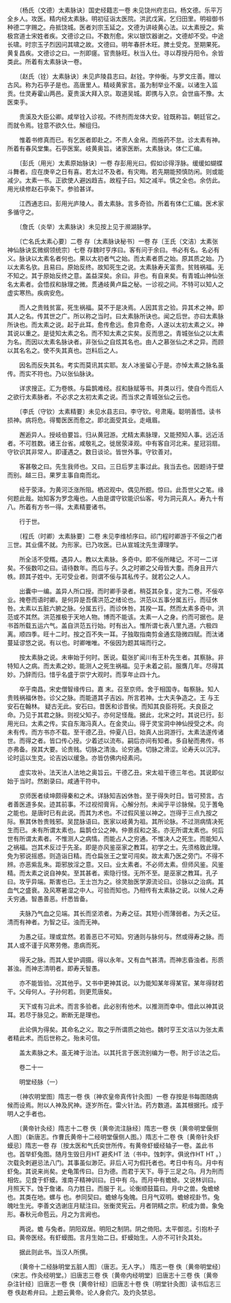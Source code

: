 <!-- { "loadSidebar": true } -->
　　〔杨氏（文德）太素脉诀〕国史经籍志一卷 未见饶州府志曰。杨文德。乐平万全乡人。攻医。精内经太素脉。明初征诣太医院。洪武戊寅。乞归田里。明祖御书种德二字赐之。舟抵饶城。医者刘宗玉延之。文德为讲岐黄心法。以太素授之。紫极宫道士宋姓者疾。文德诊之曰。不数剂愈。宋以银饮器谢之。文德却不受。中途长啸。时宗玉子烈因问其啸之故。文德曰。明年春肝木旺。脾土受克。至期果死。黄复昌疾。文德诊之曰。一剂即瘥。官贵脉旺。秋当入仕。寻以荐授丹阳令。余皆类此。所着有太素脉诀一卷。

　　〔赵氏（铨）太素脉诀〕未见庐陵县志曰。赵铨。字仲衡。与罗文庄善。赠以古风。称为石亭子是也。高唐里人。精岐黄家言。虽为制举业不废。以诸生入监贡。仕灵寿霍山两邑。夏贵溪大拜入京。取道吴城。即携与入京。会世庙不豫。太医束手。

　　贵溪及大臣公卿。咸举铨入诊视。不终剂而龙体大安。铨既称旨。朝廷官之。而就令焉。铨意不欲久仕。解组归。

　　惟着书修真而已。有乞医者即赴之。不责人金帛。而施药不怠。诊太素有神。所着有春风堂集。石亭医案。岐黄奥旨。诸家医断。太素脉诀。体仁汇编。

　　〔彭氏（用光）太素原始脉诀〕一卷 存彭用光曰。假如诊得浮脉。缓缓如蝴蝶斗舞者。应在庚辛之日有喜。若太过不及者。有灾晦。若先期能预慎防闲。则或能减少。太素一书。正欲使人避凶趋吉。故程子曰。知之减半。慎之全也。余仿此。用光续修赵石亭条下。参验甚详。

　　江西通志曰。彭用光庐陵人。善太素脉。言多奇验。所着有体仁汇编。医术家多循守之。

　　〔詹氏（炎举）太素脉诀〕未见按上见于濒湖脉学。

　　〔亡名氏太素心要〕二卷 存〔太素脉诀秘书〕一卷 存〔王氏（文洁）太素张神仙脉诀玄微纲领统宗〕七卷 存魏时亨序曰。客有问于余曰。书必有名。名必有义。脉诀以太素名者何也。果以太初者气之始。而太素者质之始。原其质之始。乃以太素名欤。且易曰。原始反终。故知死生之说。太素脉寿夭富贵。贫贱祸福。无不知之。其于原始反终之意。盖益深矣。余曰。非也。有自来矣。有青城山神仙张名太素者。会悟叔和脉理之微。贯通岐黄卢扁之秘。一诊视之间。不特可以知人之虚实寒热。疾病安危。

　　而人之贵贱贫富。死生祸福。莫不于是决焉。人因其言之验。异其术之神。即其人之名。传其世之广。所以称之当时。曰太素脉所诀也。闻之后世。亦曰太素脉所诀也。而太素之说。起于此耳。愈传愈远。愈异愈奇。人遂以太初太素之义。神其说以重之。是徒知太素之名。而不知太素之实矣。反而思之。青城张仙之以太素为名。而因以太素名脉诀者。非张仙之自炫其名也。由人之慕张仙之术之异。而顾以其名名之。使不失其真也。岂料后之人。

　　因名而反失其名。考实而莫讯其实耶。友人冰鉴留心于是。亦悼太素之脉名虽传。而实不符也。乃以张仙脉诀。

　　详求搜正。汇为卷帙。与扁鹊难经。叔和脉赋等书。并类以行。使自今而后人之欲行太素脉者。不必求之太初太素之说。而当求之青城张仙之云也。

　　〔李氏（守钦）太素精要〕未见水县志曰。李守钦。号肃庵。聪明善悟。读书损神。病将危。得蜀医医而愈之。即北面受其业。走峨眉。

　　邂逅异人。授岐伯要旨。归从黄冠游。尤精太素脉理，又能预知人事。远近活者。不可胜数。诸王台省。咸敬礼之。徙居荥泽观。中有客自河北来。星冠羽扇。守钦识其非常人。即谨遇之。数日谈论。皆世外事。守钦善对。

　　客甚敬之曰。先生我师也。又曰。三日后罗主事过此。我当去也。因题诗于壁而别。越三日。果罗主事自南而北。

　　经于荥泽。为黄河泛涨所阻。栖迟观中。偶见所题。惊曰。此吾世父之笔。缘何题此哉。始知客为罗念庵也。人由是谓守钦能识仙客。号为洞元真人。寿九十有八。所着有方书一得。太素精要诸书。

　　行于世。

　　〔程氏（时卿）太素脉要〕二卷 未见李维桢序曰。祁门程时卿游于不佞之门者三世。其业儒不就。为形家。已乃攻医。已从宣城沈先生谭理学。

　　所全活不受糈。遇异人。教以太素脉。多奇中。即不佞所睹记。不可一二详矣。不佞数叩之曰。请待数年。而后与子。久之时卿之父母皆大耋。而身且开六帙。顾其子姓中。无可受业者。则谓不佞与其私传子。就若公之人人。

　　出囊中一编。盖异人所口授。而时卿手录者。稍芟其杂复。定为二卷。不佞卒业。掩卷而语时卿。是何异是吾儒洪范之绪论也。洪范以五事分属五行。而征休咎。太素以五脏六腑之脉。分属五行。而诊休咎。其揆一耳。然而太素多奇中。洪范或不其然。洪范推极于天地人物。博而不能该。太素一人之身。约而可据也。是书首所载五运六气。盖自洪范五行始。时有出入。惟所谓七表八里九道。六极四离。顺四季。旺十二时。按之百不失一耳。子独取指南剪金通玄隐微四赋。而汰诸蔓延谬悠之说。有以也。时卿唯唯。不佞因为题其端而行之。

　　按太素脉之说。未审始于何时。医说。载张扩闻川有王朴先生者。其察脉。非特知人之病。而太素之妙。能测人之死生祸福。见于未着之前。服膺几年。尽得其妙。乃辞而归。惜乎名盛于崇宁大观时。而享年止四十九。

　　卒于南昌。宋史僧智缘传曰。嘉 末。召至京师。舍于相国寺。每察脉。知人贵贱祸福休咎。诊父之脉。而能道其子吉凶。所言若神。士大夫争造之。王 与王安石在翰林。 疑古无此。安石曰。昔医和诊晋侯。而知其良臣将死。夫良臣之命。乃见于其君之脉。则视父知子。亦何足怪哉。据此，北宋之时。其说已行。彭用光曰。太素之传。实自东海冯真人。在金灵山。得于灵宝洞中神仙授受之术。向未有传。而方书亦不载。至干德乙丑。仲夏八日。始真人出洞游行。太素法遂传诸世。而得之者。皆口传心授。少着述以流布。嗣后亦间有知者。多自秘而弗传。书亦弗备。揆其大要。论贵贱。切脉之清浊。论穷通。切脉之滑涩。论寿夭以沉浮。论时运以生克。论吉凶以缓急。亦皆仿佛内经素问。

　　虚实攻补。法天法人法地之奥旨云。干德乙丑。宋太祖干德三年也。其说即似始于当时。然剧录曰。咸通干符中。

　　京师医者续坤颇得秦和之术。详脉知吉凶休咎。至于得失时日。皆可预言。古者善医道多矣。迹其前事。不过视彻膏肓。心解分剂。未闻乎平诊脉候。见于蓍龟之能也。是唐时已有此说。而其为术也。不过假风鉴以神之。岂得于三点九按之际。察其休咎贵贱邪。吴昆脉语曰。医家以岐黄为祖。其所论脉。不过测病情决死生而已。未有所谓太素也。扁鹊仓公之神。仲景叔和之圣。亦无所谓太素也。何后世有所谓太素者。不惟测人之病情。而能占人之穷通。不惟决人之死生。而能知人之祸福。岂其术反过于先圣。即是亦风鉴巫家之教耳。初学之士。先须格致此理。免为邪说摇惑。则造诣日精。而仓扁张王之堂可闯矣。故太素乃医之旁门。不得不辨。亦恶紫乱朱。距邪放淫之意。又曰。业太素者。不必师太素。但师风鉴。风鉴精。而太素之说自神矣。至其甚者。索隐行怪。无所不至。是巫家之教耳。孔子曰。攻乎异端。斯害也已。王士岂为之。徐灵胎医学源流论曰。诊脉以之治病。其血气之盛衰。及风寒暑湿之中人。可验而知也。乃相传有太素脉之说。以候人之寿夭穷通。智愚善恶。纤悉皆备。

　　夫脉乃气血之见端。其长而坚浓者。为寿之征。其短小而薄弱者。为夭之征。清而有神者。为智之征。浊而无神。

　　为愚之征。理或宜然。若善恶已不可知。穷通则与脉何与。然或得寿之脉。而其人或不谨于风寒劳倦。患病而死。

　　得夭之脉。而其人爱护调摄。得以永年。又有血气甚清。而神志昏浊者。形质甚浊。而神志清明者。即寿夭智愚。

　　亦不能皆验。况其他乎。又书中更神其说。以为能知某年得某官。某年得财若干。父母何人。子孙何若。则更荒唐矣。

　　天下或有习此术。而言多验者。此必别有他术。以推测而幸中。借此以神其说耳。若尽于脉见之。断断无是理也。

　　此论俱为得矣。其命名之义。取之乎所谓质之始也。魏时亨王文洁以为张太素者精此术。而后世称之。殆未可信。

　　盖太素脉之术。虽无裨于治法。以其托言于医流别编为一卷。附于诊法之后。

　　卷二十一

　　明堂经脉（一）

　　〔神农明堂图〕隋志一卷 佚〔神农皇帝真传针灸图〕一卷 存按是书每图随病候而设焉。附以人神及尻神。逐岁所在。雷火针法。药方数道。盖其根据托。成于明人之手者也。

　　〔黄帝针灸经〕隋志十二卷 佚〔黄帝流注脉经〕隋志一卷 佚〔黄帝明堂偃侧人图〕（新唐志。作曹氏黄帝十二经明堂偃侧人图。）隋志十二卷 佚〔黄帝针灸虾蟆忌〕隋志一卷 存〔按太医和气氏奕世所传。有黄帝虾蟆经轴子一卷。盖此书也。首举虾兔图。随月生毁日月HT 避炙HT 法（书中。蚀刺字。俱讹作HT HT 。）次载灸刺避忌法八门。其事虽似渺茫。非后人可为假托者也。考日中有乌。月中有虾兔。其说来尚矣。史龟策传曰。日为德。而君于天下。辱于三足之乌。月为刑而相佐。见食于虾蟆。淮南子精神训曰。日中有 乌。而月中有蟾蜍。又说林训曰。月照天下。蚀于詹诸。乌力胜日。而服于 礼。论衡顺鼓篇曰。月中之兽。兔蟾蜍也。其类在地。螺与 也。参同契曰。蟾蜍与兔魄。日月气双明。蟾蜍视卦节。兔魄吐生光。李善文选谢庄月赋注曰。张衡灵宪云。月者阴精之宗。积成为兽。象兔形。春秋元命苞云。月之为言阙也。

　　两说。蟾 与兔者。阴阳双居。明阳之制阴。阴之倚阳。太平御览。引抱朴子曰。黄帝医经。有虾蟆图。言月生始二日。虾蟆始生。人亦不可针灸其处。

　　据此则此书。当汉人所撰。

　　〔黄帝十二经脉明堂五脏人图〕（唐志。无人字。） 隋志一卷 佚〔黄帝明堂经〕（宋志。作灸经明堂。）旧唐志三卷 佚〔黄帝内经明堂〕旧唐志十三卷 佚〔黄帝杂注针经〕旧唐志一卷 佚〔黄帝针经〕旧唐志十卷 佚〔明堂针灸图〕读书后志三卷 佚赵希弁曰。上题云黄帝。论人身俞穴。及灼灸禁忌。

